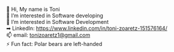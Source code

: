 👋 Hi, My name is Toni<br>
👀 I’m interested in Software developing<br>
🌱 I’m interested in Software Development<br>
➡ LinkedIn: https://www.linkedin.com/in/toni-zoaretz-151576164/<br>
📫 email: tonizoaretz1@gmail.com<br>
⚡ Fun fact: Polar bears are left-handed<br>

<!--
**Toni-Zoaretz/Toni-Zoaretz** is a ✨ _special_ ✨ repository because its `README.md` (this file) appears on your GitHub profile.







